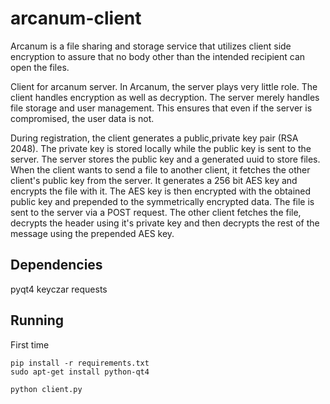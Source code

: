 arcanum-client
==============
Arcanum is a file sharing and storage service that utilizes client side encryption to assure that no body other than the intended recipient can open the files.

Client for arcanum server. In Arcanum, the server plays very little role. The client handles encryption as well as decryption. The server merely handles file storage and user management. This ensures that even if the server is compromised, the user data is not.

During registration, the client generates a public,private key pair (RSA 2048). The private key is stored locally while the public key is sent to the server. The server stores the public key and a generated uuid to store files. When the client wants to send a file to another client, it fetches the other client's public key from the server. It generates a 256 bit AES key and encrypts the file with it. The AES key is then encrypted with the obtained public key and prepended to the symmetrically encrypted data. The file is sent to the server via a POST request. The other client fetches the file, decrypts the header using it's private key and then decrypts the rest of the message using the prepended AES key.

Dependencies
-----------
pyqt4
keyczar
requests

Running
------
First time
```shell
pip install -r requirements.txt
sudo apt-get install python-qt4

```
```shell
python client.py
```
